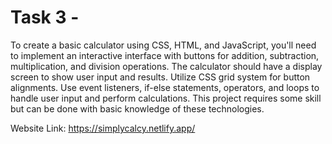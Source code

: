 # Task 3 - 
To create a basic calculator using CSS, HTML, and JavaScript, you'll need to implement an interactive interface with buttons for addition, subtraction, multiplication, and division operations. The calculator should have a display screen to show user input and results. Utilize CSS grid system for button alignments. Use event listeners, if-else statements, operators, and loops to handle user input and perform calculations. This project requires some skill but can be done with basic knowledge of these technologies.

Website Link: https://simplycalcy.netlify.app/



